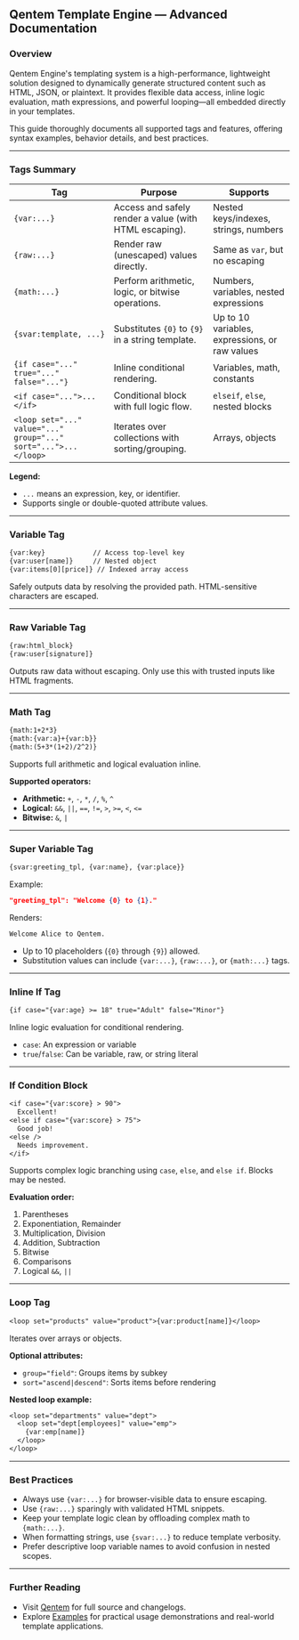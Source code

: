 ## Qentem Template Engine — Advanced Documentation

### Overview
Qentem Engine's templating system is a high-performance, lightweight solution designed to dynamically generate structured content such as HTML, JSON, or plaintext. It provides flexible data access, inline logic evaluation, math expressions, and powerful looping—all embedded directly in your templates.

This guide thoroughly documents all supported tags and features, offering syntax examples, behavior details, and best practices.

---

### Tags Summary

| Tag | Purpose | Supports |
|------|---------|----------|
| `{var:...}` | Access and safely render a value (with HTML escaping). | Nested keys/indexes, strings, numbers |
| `{raw:...}` | Render raw (unescaped) values directly. | Same as `var`, but no escaping |
| `{math:...}` | Perform arithmetic, logic, or bitwise operations. | Numbers, variables, nested expressions |
| `{svar:template, ...}` | Substitutes `{0}` to `{9}` in a string template. | Up to 10 variables, expressions, or raw values |
| `{if case="..." true="..." false="..."}` | Inline conditional rendering. | Variables, math, constants |
| `<if case="...">...</if>` | Conditional block with full logic flow. | `elseif`, `else`, nested blocks |
| `<loop set="..." value="..." group="..." sort="...">...</loop>` | Iterates over collections with sorting/grouping. | Arrays, objects |

**Legend:**
- `...` means an expression, key, or identifier.
- Supports single or double-quoted attribute values.

---

### Variable Tag
```txt
{var:key}            // Access top-level key
{var:user[name]}     // Nested object
{var:items[0][price]} // Indexed array access
```
Safely outputs data by resolving the provided path. HTML-sensitive characters are escaped.

---

### Raw Variable Tag
```txt
{raw:html_block}
{raw:user[signature]}
```
Outputs raw data without escaping. Only use this with trusted inputs like HTML fragments.

---

### Math Tag
```txt
{math:1+2*3}
{math:{var:a}+{var:b}}
{math:(5+3*(1+2)/2^2)}
```
Supports full arithmetic and logical evaluation inline.

**Supported operators:**
- **Arithmetic:** `+`, `-`, `*`, `/`, `%`, `^`
- **Logical:** `&&`, `||`, `==`, `!=`, `>`, `>=`, `<`, `<=`
- **Bitwise:** `&`, `|`

---

### Super Variable Tag
```txt
{svar:greeting_tpl, {var:name}, {var:place}}
```

Example:
```json
"greeting_tpl": "Welcome {0} to {1}."
```
Renders:
```txt
Welcome Alice to Qentem.
```

- Up to 10 placeholders (`{0}` through `{9}`) allowed.
- Substitution values can include `{var:...}`, `{raw:...}`, or `{math:...}` tags.

---

### Inline If Tag
```txt
{if case="{var:age} >= 18" true="Adult" false="Minor"}
```
Inline logic evaluation for conditional rendering.

- `case`: An expression or variable
- `true`/`false`: Can be variable, raw, or string literal

---

### If Condition Block
```txt
<if case="{var:score} > 90">
  Excellent!
<else if case="{var:score} > 75">
  Good job!
<else />
  Needs improvement.
</if>
```
Supports complex logic branching using `case`, `else`, and `else if`. Blocks may be nested.

**Evaluation order:**
1. Parentheses
2. Exponentiation, Remainder
3. Multiplication, Division
4. Addition, Subtraction
5. Bitwise
6. Comparisons
7. Logical `&&`, `||`

---

### Loop Tag
```txt
<loop set="products" value="product">{var:product[name]}</loop>
```
Iterates over arrays or objects.

**Optional attributes:**
- `group="field"`: Groups items by subkey
- `sort="ascend|descend"`: Sorts items before rendering

**Nested loop example:**
```txt
<loop set="departments" value="dept">
  <loop set="dept[employees]" value="emp">
    {var:emp[name]}
  </loop>
</loop>
```

---

### Best Practices
- Always use `{var:...}` for browser-visible data to ensure escaping.
- Use `{raw:...}` sparingly with validated HTML snippets.
- Keep your template logic clean by offloading complex math to `{math:...}`.
- When formatting strings, use `{svar:...}` to reduce template verbosity.
- Prefer descriptive loop variable names to avoid confusion in nested scopes.

---

### Further Reading
- Visit [Qentem](https://github.com/Qentem/Qentem-Engine) for full source and changelogs.
- Explore [Examples](https://github.com/HaniAmmar/Qentem-Engine/tree/main/Examples) for practical usage demonstrations and real-world template applications.
